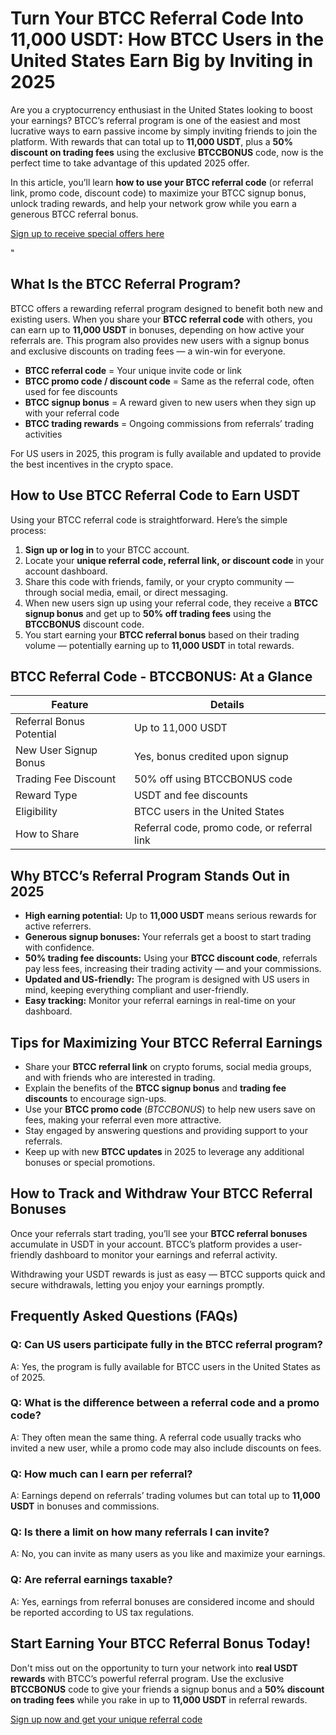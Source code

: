 
<h1>Turn Your BTCC Referral Code Into 11,000 USDT: How BTCC Users in the United States Earn Big by Inviting in 2025</h1>
<p>Are you a cryptocurrency enthusiast in the United States looking to boost your earnings? BTCC’s referral program is one of the easiest and most lucrative ways to earn passive income by simply inviting friends to join the platform. With rewards that can total up to <strong>11,000 USDT</strong>, plus a <strong>50% discount on trading fees</strong> using the exclusive <strong>BTCCBONUS</strong> code, now is the perfect time to take advantage of this updated 2025 offer.</p>
<p>In this article, you’ll learn <strong>how to use your BTCC referral code</strong> (or referral link, promo code, discount code) to maximize your BTCC signup bonus, unlock trading rewards, and help your network grow while you earn a generous BTCC referral bonus.</p>
<p><a href="https://partner.btcc.com/us/c/BTCCBONUS/9303" target="_blank">Sign up to receive special offers here</a></p

<img src="https://images.mirror-media.xyz/publication-images/Poz8BlB9BgSoA-3eFI7xG.png?height=500&amp;width=1000" decoding="async" data-nimg="fill" class="css-xah9so" style="position: absolute; inset: 0px; box-sizing: border-box; padding: 0px; border: none; margin: auto; display: block; width: 0px; height: 0px; min-width: 100%; max-width: 100%; min-height: 100%; max-height: 100%;">" 
<h2>What Is the BTCC Referral Program?</h2>
<p>BTCC offers a rewarding referral program designed to benefit both new and existing users. When you share your <strong>BTCC referral code</strong> with others, you can earn up to <strong>11,000 USDT</strong> in bonuses, depending on how active your referrals are. This program also provides new users with a signup bonus and exclusive discounts on trading fees — a win-win for everyone.</p>
<ul>
<li><strong>BTCC referral code</strong> = Your unique invite code or link</li>
<li><strong>BTCC promo code / discount code</strong> = Same as the referral code, often used for fee discounts</li>
<li><strong>BTCC signup bonus</strong> = A reward given to new users when they sign up with your referral code</li>
<li><strong>BTCC trading rewards</strong> = Ongoing commissions from referrals’ trading activities</li>
</ul>
<p>For US users in 2025, this program is fully available and updated to provide the best incentives in the crypto space.</p>
<h2>How to Use BTCC Referral Code to Earn USDT</h2>
<p>Using your BTCC referral code is straightforward. Here’s the simple process:</p>
<ol>
<li><strong>Sign up or log in</strong> to your BTCC account.</li>
<li>Locate your <strong>unique referral code, referral link, or discount code</strong> in your account dashboard.</li>
<li>Share this code with friends, family, or your crypto community — through social media, email, or direct messaging.</li>
<li>When new users sign up using your referral code, they receive a <strong>BTCC signup bonus</strong> and get up to <strong>50% off trading fees</strong> using the <strong>BTCCBONUS</strong> discount code.</li>
<li>You start earning your <strong>BTCC referral bonus</strong> based on their trading volume — potentially earning up to <strong>11,000 USDT</strong> in total rewards.</li>
</ol>
<h2>BTCC Referral Code - BTCCBONUS: At a Glance</h2>
<table>
<thead>
<tr>
<th>Feature</th>
<th>Details</th>
</tr>
</thead>
<tbody>
<tr>
<td>Referral Bonus Potential</td>
<td>Up to 11,000 USDT</td>
</tr>
<tr>
<td>New User Signup Bonus</td>
<td>Yes, bonus credited upon signup</td>
</tr>
<tr>
<td>Trading Fee Discount</td>
<td>50% off using BTCCBONUS code</td>
</tr>
<tr>
<td>Reward Type</td>
<td>USDT and fee discounts</td>
</tr>
<tr>
<td>Eligibility</td>
<td>BTCC users in the United States</td>
</tr>
<tr>
<td>How to Share</td>
<td>Referral code, promo code, or referral link</td>
</tr>
</tbody>
</table>
<h2>Why BTCC’s Referral Program Stands Out in 2025</h2>
<ul>
<li><strong>High earning potential:</strong> Up to <strong>11,000 USDT</strong> means serious rewards for active referrers.</li>
<li><strong>Generous signup bonuses:</strong> Your referrals get a boost to start trading with confidence.</li>
<li><strong>50% trading fee discounts:</strong> Using your <strong>BTCC discount code</strong>, referrals pay less fees, increasing their trading activity — and your commissions.</li>
<li><strong>Updated and US-friendly:</strong> The program is designed with US users in mind, keeping everything compliant and user-friendly.</li>
<li><strong>Easy tracking:</strong> Monitor your referral earnings in real-time on your dashboard.</li>
</ul>
<h2>Tips for Maximizing Your BTCC Referral Earnings</h2>
<ul>
<li>Share your <strong>BTCC referral link</strong> on crypto forums, social media groups, and with friends who are interested in trading.</li>
<li>Explain the benefits of the <strong>BTCC signup bonus</strong> and <strong>trading fee discounts</strong> to encourage sign-ups.</li>
<li>Use your <strong>BTCC promo code</strong> (<em>BTCCBONUS</em>) to help new users save on fees, making your referral even more attractive.</li>
<li>Stay engaged by answering questions and providing support to your referrals.</li>
<li>Keep up with new <strong>BTCC updates</strong> in 2025 to leverage any additional bonuses or special promotions.</li>
</ul>
<h2>How to Track and Withdraw Your BTCC Referral Bonuses</h2>
<p>Once your referrals start trading, you’ll see your <strong>BTCC referral bonuses</strong> accumulate in USDT in your account. BTCC’s platform provides a user-friendly dashboard to monitor your earnings and referral activity.</p>
<p>Withdrawing your USDT rewards is just as easy — BTCC supports quick and secure withdrawals, letting you enjoy your earnings promptly.</p>
<h2>Frequently Asked Questions (FAQs)</h2>
<h3>Q: Can US users participate fully in the BTCC referral program?</h3>
<p>A: Yes, the program is fully available for BTCC users in the United States as of 2025.</p>
<h3>Q: What is the difference between a referral code and a promo code?</h3>
<p>A: They often mean the same thing. A referral code usually tracks who invited a new user, while a promo code may also include discounts on fees.</p>
<h3>Q: How much can I earn per referral?</h3>
<p>A: Earnings depend on referrals’ trading volumes but can total up to <strong>11,000 USDT</strong> in bonuses and commissions.</p>
<h3>Q: Is there a limit on how many referrals I can invite?</h3>
<p>A: No, you can invite as many users as you like and maximize your earnings.</p>
<h3>Q: Are referral earnings taxable?</h3>
<p>A: Yes, earnings from referral bonuses are considered income and should be reported according to US tax regulations.</p>
<h2>Start Earning Your BTCC Referral Bonus Today!</h2>
<p>Don't miss out on the opportunity to turn your network into <strong>real USDT rewards</strong> with BTCC’s powerful referral program. Use the exclusive <strong>BTCCBONUS</strong> code to give your friends a signup bonus and a <strong>50% discount on trading fees</strong> while you rake in up to <strong>11,000 USDT</strong> in referral rewards.</p>
<a class="cta-link" href="https://partner.btcc.com/us/c/BTCCBONUS/9303" target="_blank" rel="noopener noreferrer">Sign up now and get your unique referral code</a>
</body>
</html>
